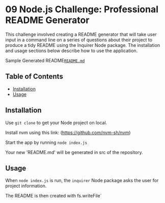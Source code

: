 # 09 Node.js Challenge: Professional README Generator

This challenge involved creating a README generator that will take user input in a command line on a series of questions about their project to produce a tidy README using the Inquirer Node package. The installation and usage sections below describe how to use the application. 

Sample Generated README[`README.md`](https://github.com/tylerjohnsonhockey/07-Tidy-README-Generator/tree/master/Develop/utils/README.md)

## Table of Contents
* [Installation](#installation)
* [Usage](#usage)

## Installation

Use `git clone` to get your Node project on local.

Install nvm using this link: (https://github.com/nvm-sh/nvm)

Start the app by running `node index.js`

Your new 'README.md' will be generated in src of the repository.

## Usage 

When `node index.js` is run, the `inquirer` Node package asks the user for project information.

The README is then created with fs.writeFile`